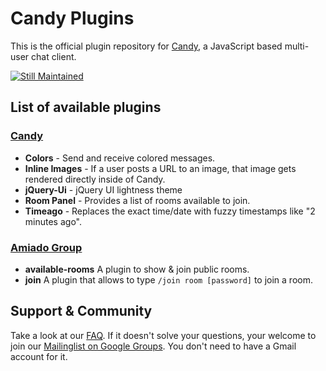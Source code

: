 # Candy Plugins

This is the official plugin repository for [Candy](http://candy-chat.github.com/candy), a JavaScript based multi-user chat client.

[![Still Maintained](http://stillmaintained.com/candy-chat/candy-plugins.png)](http://stillmaintained.com/candy-chat/candy-plugins)

## List of available plugins
### [Candy](http://candy-chat.github.com/candy)
* __Colors__ - Send and receive colored messages.
* __Inline Images__ - If a user posts a URL to an image, that image gets rendered directly inside of Candy.
* __jQuery-Ui__ - jQuery UI lightness theme
* __Room Panel__ - Provides a list of rooms available to join.
* __Timeago__ - Replaces the exact time/date with fuzzy timestamps like "2 minutes ago".

### [Amiado Group](http://www.amiadogroup.com)
* __available-rooms__ A plugin to show & join public rooms.
* __join__ A plugin that allows to type `/join room [password]` to join a room.

Support & Community
-------------------
Take a look at our [FAQ](https://github.com/candy-chat/candy/wiki/Frequently-Asked-Questions). If it doesn't solve your questions, your welcome to join our [Mailinglist on Google Groups](http://groups.google.com/group/candy-chat).
You don't need to have a Gmail account for it. 
